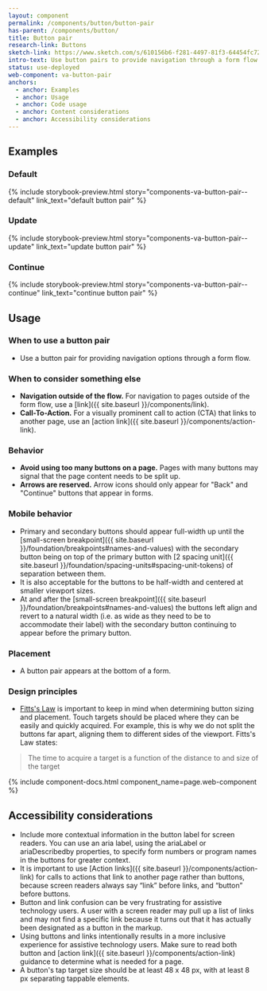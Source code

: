 ```yaml
---
layout: component
permalink: /components/button/button-pair
has-parent: /components/button/
title: Button pair
research-link: Buttons
sketch-link: https://www.sketch.com/s/610156b6-f281-4497-81f3-64454fc72156/p/F2B3C09A-004C-4A71-BD77-E0A2C1EF2BAA
intro-text: Use button pairs to provide navigation through a form flow.
status: use-deployed
web-component: va-button-pair
anchors:
  - anchor: Examples
  - anchor: Usage
  - anchor: Code usage
  - anchor: Content considerations
  - anchor: Accessibility considerations
---
```


## Examples

### Default
{% include storybook-preview.html story="components-va-button-pair--default" link_text="default button pair" %}

### Update
{% include storybook-preview.html story="components-va-button-pair--update" link_text="update button pair" %}

### Continue
{% include storybook-preview.html story="components-va-button-pair--continue" link_text="continue button pair" %}

## Usage

### When to use a button pair

* Use a button pair for providing navigation options through a form flow.

### When to consider something else

* **Navigation outside of the flow.** For navigation to pages outside of the form flow, use a [link]({{ site.baseurl }}/components/link).
* **Call-To-Action.** For a visually prominent call to action (CTA) that links to another page, use an [action link]({{ site.baseurl }}/components/action-link).

### Behavior

* **Avoid using too many buttons on a page.** Pages with many buttons may signal that the page content needs to be split up.
* **Arrows are reserved.** Arrow icons should only appear for "Back" and "Continue" buttons that appear in forms.

### Mobile behavior

* Primary and secondary buttons should appear full-width up until the [small-screen breakpoint]({{ site.baseurl }}/foundation/breakpoints#names-and-values) with the secondary button being on top of the primary button with [2 spacing unit]({{ site.baseurl }}/foundation/spacing-units#spacing-unit-tokens) of separation between them.
* It is also acceptable for the buttons to be half-width and centered at smaller viewport sizes.
* At and after the [small-screen breakpoint]({{ site.baseurl }}/foundation/breakpoints#names-and-values) the buttons left align and revert to a natural width (i.e. as wide as they need to be to accommodate their label) with the secondary button continuing to appear before the primary button.

### Placement

* A button pair appears at the bottom of a form.

### Design principles

* [Fitts's Law](https://lawsofux.com/fittss-law/) is important to keep in mind when determining button sizing and placement. Touch targets should be placed where they can be easily and quickly acquired. For example, this is why we do not split the buttons far apart, aligning them to different sides of the viewport. Fitts's Law states:

> The time to acquire a target is a function of the distance to and size of the target 



{% include component-docs.html component_name=page.web-component %}

## Accessibility considerations

* Include more contextual information in the button label for screen readers. You can use an aria label, using the ariaLabel or ariaDescribedby properties, to specify form numbers or program names in the buttons for greater context. 
* It is important to use [Action links]({{ site.baseurl }}/components/action-link) for calls to actions that link to another page rather than buttons, because screen readers always say “link” before links, and “button” before buttons. 
* Button and link confusion can be very frustrating for assistive technology users. A user with a screen reader may pull up a list of links and may not find a specific link because it turns out that it has actually been designated as a button in the markup. 
* Using buttons and links intentionally results in a more inclusive experience for assistive technology users. Make sure to read both button and [action link]({{ site.baseurl }}/components/action-link) guidance to determine what is needed for a page. 
* A button's tap target size should be at least 48 x 48 px, with at least 8 px separating tappable elements. 

